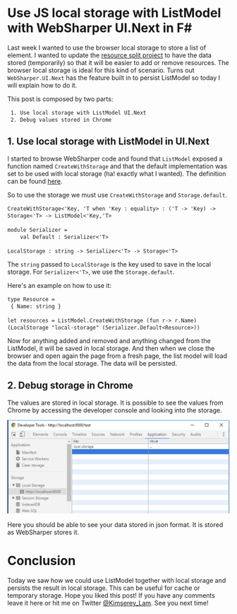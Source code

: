 # Use JS local storage with ListModel with WebSharper UI.Next in F#

Last week I wanted to use the browser local storage to store a list of element. I wanted to update the [resource split project](https://github.com/Kimserey/ResourcesSplit) to have the data stored (temporarily) so that it will be easier to add or remove resources. The browser local storage is ideal for this kind of scenario. Turns out `WebSharper.UI.Next` has the feature built in to persist ListModel so today I will explain how to do it.

This post is composed by two parts:
```
 1. Use local storage with ListModel UI.Next
 2. Debug values stored in Chrome
```

## 1. Use local storage with ListModel in UI.Next

I started to browse WebSharper code and found that `ListModel` exposed a function named `CreateWithStorage` and that the default implementation was set to be used with local storage (ha! exactly what I wanted). The definition can be found [here](https://github.com/intellifactory/websharper.ui.next/blob/master/WebSharper.UI.Next/Models.fsi#L233).

So to use the storage we must use `CreateWithStorage` and `Storage.default`.

```
CreateWithStorage<'Key, 'T when 'Key : equality> : ('T -> 'Key) -> Storage<'T> -> ListModel<'Key,'T>

module Serializer =
    val Default : Serializer<'T>
    
LocalStorage : string -> Serializer<'T> -> Storage<'T>
```

The `string` passed to `LocalStorage` is the key used to save in the local storage. For `Serializer<'T>`, we use the `Storage.default`.

Here's an example on how to use it:

```
type Resource =
 { Name: string }

let resources = ListModel.CreateWithStorage (fun r-> r.Name) (LocalStorage "local-storage" (Serializer.Default<Resource>))
```

Now for anything added and removed and anything changed from the ListModel, it will be saved in local storage. And then when we close the browser and open again the page from a fresh page, the list model will load the data from the local storage. The data will be persisted.

## 2. Debug storage in Chrome

The values are stored in local storage. It is possible to see the values from Chrome by accessing the developer console and looking into the storage.

![storage](https://raw.githubusercontent.com/Kimserey/BlogArchive/master/img/20170213_listmodel_storage/20170213_listmodel.png)

Here you should be able to see your data stored in json format. It is stored as WebSharper stores it.

# Conclusion

Today we saw how we could use ListModel together with local storage and persists the result in local storage. This can be useful for cache or temporary storage. Hope you liked this post! If you have any comments leave it here or hit me on Twitter [@Kimserey_Lam](https://twitter.com/Kimserey_Lam). See you next time!
